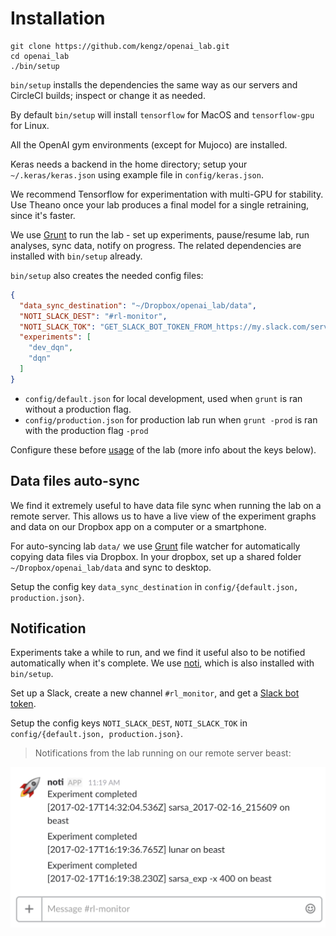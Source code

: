 # <a name="installation"></a>Installation

```shell
git clone https://github.com/kengz/openai_lab.git
cd openai_lab
./bin/setup
```

`bin/setup` installs the dependencies the same way as our servers and CircleCI builds; inspect or change it as needed.

<aside class="notice">
By default <code>bin/setup</code> will install <code>tensorflow</code> for MacOS and <code>tensorflow-gpu</code> for Linux.
</aside>

All the OpenAI gym environments (except for Mujoco) are installed.

Keras needs a backend in the home directory; setup your `~/.keras/keras.json` using example file in `config/keras.json`.

<aside class="notice">
We recommend Tensorflow for experimentation with multi-GPU for stability. Use Theano once your lab produces a final model for a single retraining, since it's faster.
</aside>

We use [Grunt](http://gruntjs.com/) to run the lab - set up experiments, pause/resume lab, run analyses, sync data, notify on progress. The related dependencies are installed with `bin/setup` already.

`bin/setup` also creates the needed config files:

```json
{
  "data_sync_destination": "~/Dropbox/openai_lab/data",
  "NOTI_SLACK_DEST": "#rl-monitor",
  "NOTI_SLACK_TOK": "GET_SLACK_BOT_TOKEN_FROM_https://my.slack.com/services/new/bot",
  "experiments": [
    "dev_dqn",
    "dqn"
  ]
}
```

- `config/default.json` for local development, used when `grunt` is ran without a production flag.
- `config/production.json` for production lab run when `grunt -prod` is ran with the production flag `-prod`

Configure these before [usage](#usage) of the lab (more info about the keys below).


## Data files auto-sync

We find it extremely useful to have data file sync when running the lab on a remote server. This allows us to have a live view of the experiment graphs and data on our Dropbox app on a computer or a smartphone.

For auto-syncing lab `data/` we use [Grunt](http://gruntjs.com/) file watcher for automatically copying data files via Dropbox. In your dropbox, set up a shared folder `~/Dropbox/openai_lab/data` and sync to desktop.

<aside class="notice">
Setup the config key <code>data_sync_destination</code> in <code>config/{default.json, production.json}</code>.
</aside>


## Notification

Experiments take a while to run, and we find it useful also to be notified automatically when it's complete. We use [noti](https://github.com/variadico/noti), which is also installed with `bin/setup`.

Set up a Slack, create a new channel `#rl_monitor`, and get a [Slack bot token](https://my.slack.com/services/new/bot).

<aside class="notice">
Setup the config keys <code>NOTI_SLACK_DEST</code>, <code>NOTI_SLACK_TOK</code> in <code>config/{default.json, production.json}</code>.
</aside>

>Notifications from the lab running on our remote server beast:
<img alt="Notifications from the lab running on our remote server beast" src="./images/noti.png" />